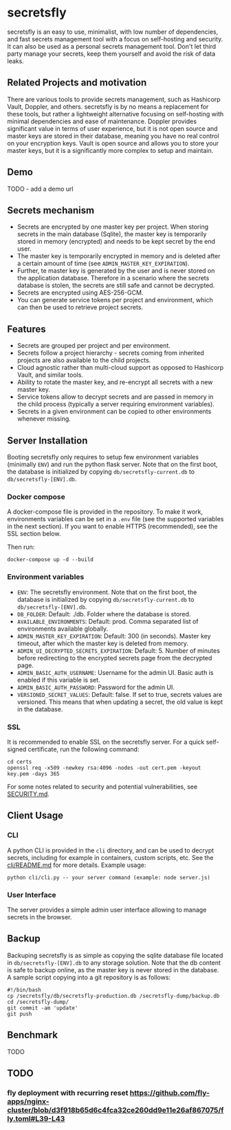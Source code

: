 
# secretsfly

secretsfly is an easy to use, minimalist, with low number of dependencies, and fast secrets management tool with a focus on self-hosting and security.
It can also be used as a personal secrets management tool.
Don't let third party manage your secrets, keep them yourself and avoid the risk of data leaks.

## Related Projects and motivation

There are various tools to provide secrets management, such as Hashicorp Vault, Doppler, and others.
secretsfly is by no means a replacement for these tools, but rather a lightweight alternative focusing on self-hosting with
minimal dependencies and ease of maintenance.
Doppler provides significant value in terms of user experience, but it is not open source and master keys are stored in their database,
meaning you have no real control on your encryption keys.
Vault is open source and allows you to store your master keys, but it is a significantly more complex to setup and maintain.

## Demo

TODO - add a demo url

## Secrets mechanism

- Secrets are encrypted by one master key per project. When storing secrets in the main database (Sqlite), the master key is temporarily stored in memory (encrypted) and needs to be kept secret by the end user.
- The master key is temporarily encrypted in memory and is deleted after a certain amount of time (see `ADMIN_MASTER_KEY_EXPIRATION`).
- Further, te master key is generated by the user and is never stored on the application database. Therefore in a scenario where the secrets database is stolen, the secrets are still safe and cannot be decrypted.
- Secrets are encrypted using AES-256-GCM.
- You can generate service tokens per project and environment, which can then be used to retrieve project secrets.

## Features

- Secrets are grouped per project and per environment.
- Secrets follow a project hierarchy - secrets coming from inherited projects are also available to the child projects.
- Cloud agnostic rather than multi-cloud support as opposed to Hashicorp Vault, and similar tools.
- Ability to rotate the master key, and re-encrypt all secrets with a new master key.
- Service tokens allow to decrypt secrets and are passed in memory in the child process (typically a server requiring environment variables).
- Secrets in a given environment can be copied to other environments whenever missing.

## Server Installation

Booting secretsfly only requires to setup few environment variables (minimally `ENV`) and run the python flask server.
Note that on the first boot, the database is initialized by copying `db/secretsfly-current.db` to `db/secretsfly-[ENV].db`.

### Docker compose

A docker-compose file is provided in the repository.
To make it work, environments variables can be set in a `.env` file (see the supported variables in the next section).
If you want to enable HTTPS (recommended), see the SSL section below.

Then run:

```
docker-compose up -d --build
```

### Environment variables

- `ENV`: The secretsfly environment. Note that on the first boot, the database is initialized by copying `db/secretsfly-current.db` to `db/secretsfly-[ENV].db`.
- `DB_FOLDER`: Default: ./db. Folder where the database is stored.
- `AVAILABLE_ENVIRONMENTS`: Default: prod. Comma separated list of environments available globally.
- `ADMIN_MASTER_KEY_EXPIRATION`: Default: 300 (in seconds). Master key timeout, after which the master key is deleted from memory.
- `ADMIN_UI_DECRYPTED_SECRETS_EXPIRATION`: Default: 5. Number of minutes before redirecting to the encrypted secrets page from the decrypted page.
- `ADMIN_BASIC_AUTH_USERNAME`: Username for the admin UI. Basic auth is enabled if this variable is set.
- `ADMIN_BASIC_AUTH_PASSWORD`: Password for the admin UI.
- `VERSIONED_SECRET_VALUES`: Default: false. If set to true, secrets values are versioned. This means that when updating a secret, the old value is kept in the database.

### SSL

It is recommended to enable SSL on the secretsfly server.
For a quick self-signed certificate, run the following command:

```
cd certs
openssl req -x509 -newkey rsa:4096 -nodes -out cert.pem -keyout key.pem -days 365
```

For some notes related to security and potential vulnerabilities, see [SECURITY.md](SECURITY.md).

## Client Usage

### CLI

A python CLI is provided in the `cli` directory, and can be used to decrypt secrets, including for example
in containers, custom scripts, etc. See the [cli/README.md](cli/README.md) for more details.
Example usage:

```
python cli/cli.py -- your server command (example: node server.js)
```

### User Interface

The server provides a simple admin user interface allowing to manage secrets in the browser.

## Backup

Backuping secretsfly is as simple as copying the sqlite database file located in `db/secretsfly-[ENV].db` to any storage
solution.
Note that the db content is safe to backup online, as the master key is never stored in the database.
A sample script copying into a git repository is as follows:

```
#!/bin/bash
cp /secretsfly/db/secretsfly-production.db /secretsfly-dump/backup.db
cd /secretsfly-dump/
git commit -am 'update'
git push
```

## Benchmark

TODO

## TODO

### fly deployment with recurring reset https://github.com/fly-apps/nginx-cluster/blob/d3f918b65d6c4fca32ce260dd9e11e26af867075/fly.toml#L39-L43
